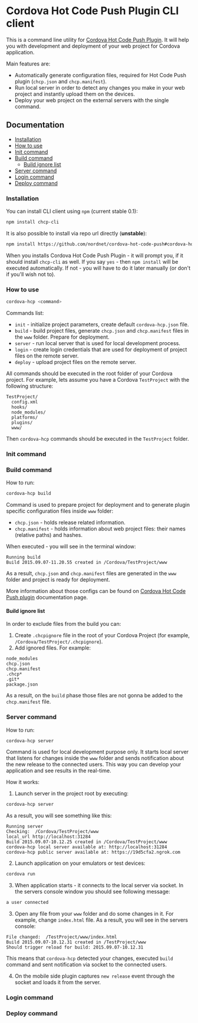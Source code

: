 # Cordova Hot Code Push Plugin CLI client

This is a command line utility for [Cordova Hot Code Push Plugin](#https://github.com/nordnet/cordova-hot-code-push). It will help you with development and deployment of your web project for Cordova application.

Main features are:
- Automatically generate configuration files, required for Hot Code Push plugin (`chcp.json` and `chcp.manifest`).
- Run local server in order to detect any changes you make in your web project and instantly upload them on the devices.
- Deploy your web project on the external servers with the single command.

## Documentation

- [Installation](#installation)
- [How to use](#how-to-use)
- [Init command](#init-command)
- [Build command](#build-command)
  - [Build ignore list](#build-ignore-list)
- [Server command](#server-command)
- [Login command](#login-command)
- [Deploy command](#deploy-command)

### Installation

You can install CLI client using `npm` (current stable 0.1):
```sh
npm install chcp-cli
```

It is also possible to install via repo url directly (__unstable__):
```sh
npm install https://github.com/nordnet/cordova-hot-code-push#cordova-hot-code-push-cli-client
```

When you installs Cordova Hot Code Push Plugin - it will prompt you, if it should install `chcp-cli` as well. If you say `yes` - then `npm install` will be executed automatically. If not - you will have to do it later manually (or don't if you'll wish not to).

### How to use

```sh
cordova-hcp <command>
```

Commands list:
- `init` - initialize project parameters, create default `cordova-hcp.json` file.
- `build` - build project files, generate `chcp.json` and `chcp.manifest` files in the `www` folder. Prepare for deployment.
- `server` - run local server that is used for local development process.
- `login` - create login credentials that are used for deployment of project files on the remote server.
- `deploy` - upload project files on the remote server.

All commands should be executed in the root folder of your Cordova project. For example, lets assume you have a Cordova `TestProject` with the following structure:
```
TestProject/
  config.xml
  hooks/
  node_modules/
  platforms/
  plugins/
  www/
```
Then `cordova-hcp` commands should be executed in the `TestProject` folder.

### Init command

### Build command

How to run:
```sh
cordova-hcp build
```

Command is used to prepare project for deployment and to generate plugin specific configuration files inside `www` folder:
- `chcp.json` - holds release related information.
- `chcp.manifest` - holds information about web project files: their names (relative paths) and hashes.

When executed - you will see in the terminal window:
```
Running build
Build 2015.09.07-11.20.55 created in /Cordova/TestProject/www
```

As a result, `chcp.json` and `chcp.manifest` files are generated in the `www` folder and project is ready for deployment.

More information about those configs can be found on [Cordova Hot Code Push plugin](#https://github.com/nordnet/cordova-hot-code-push#cordova-hot-code-push-cli-client) documentation page.

#### Build ignore list

In order to exclude files from the build you can:

1. Create `.chcpignore` file in the root of your Cordova Project (for example, `/Cordova/TestProject/.chcpignore`).
2. Add ignored files. For example:
```
node_modules
chcp.json
chcp.manifest
.chcp*
.git*
package.json
```
As a result, on the `build` phase those files are not gonna be added to the `chcp.manifest` file.

### Server command
How to run:
```sh
cordova-hcp server
```

Command is used for local development purpose only. It starts local server that listens for changes inside the `www` folder and sends notification about the new release to the connected users. This way you can develop your application and see results in the real-time.

How it works:

1) Launch server in the project root by executing:
```sh
cordova-hcp server
```

As a result, you will see something like this:
```
Running server
Checking:  /Cordova/TestProject/www
local_url http://localhost:31284
Build 2015.09.07-10.12.25 created in /Cordova/TestProject/www
cordova-hcp local server available at: http://localhost:31284
cordova-hcp public server available at: https://19d5cfa2.ngrok.com
```

2) Launch application on your emulators or test devices:
```sh
cordova run
```

3) When application starts - it connects to the local server via socket. In the servers console window you should see following message:
```sh
a user connected
```

3) Open any file from your `www` folder and do some changes in it. For example, change `index.html` file. As a result, you will see in the servers console:
```
File changed:  /TestProject/www/index.html
Build 2015.09.07-10.12.31 created in /TestProject/www
Should trigger reload for build: 2015.09.07-10.12.31
```

This means that `cordova-hcp` detected your changes, executed `build` command and sent notification via socket to the connected users.

4) On the mobile side plugin captures `new release` event through the socket and loads it from the server.

### Login command



### Deploy command
